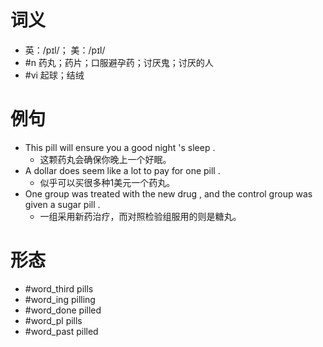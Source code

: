 # 词义
- 英：/pɪl/； 美：/pɪl/
- #n 药丸；药片；口服避孕药；讨厌鬼；讨厌的人
- #vi 起球；结绒
# 例句
- This pill will ensure you a good night 's sleep .
	- 这颗药丸会确保你晚上一个好眠。
- A dollar does seem like a lot to pay for one pill .
	- 似乎可以买很多种1美元一个药丸。
- One group was treated with the new drug , and the control group was given a sugar pill .
	- 一组采用新药治疗，而对照检验组服用的则是糖丸。
# 形态
- #word_third pills
- #word_ing pilling
- #word_done pilled
- #word_pl pills
- #word_past pilled
